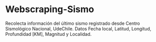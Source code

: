# Webscraping-Sismo
Recolecta información del último sismo registrado desde Centro Sismológico Nacional, UdeChile. 
Datos Fecha local, Latitud, Longitud, Profundidad [KM], Magnitud y Localidad.

